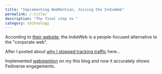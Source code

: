 ```yaml
---
title: "Implementing WebMention, Joining the IndieWeb"
permalink: /:title/
description: "The final step to "
category: technology
---
```


According to [their website](https://indieweb.org), the IndieWeb is a people-focused alternative to the "corporate web".

After I posted about [why I stopped tracking traffic](https://ayos.blog/stopped-tracking-on-my-sites) here...

Implemented [webmention](https://webmention.io) on my this blog and now it accurately shows Fediverse engagements.
